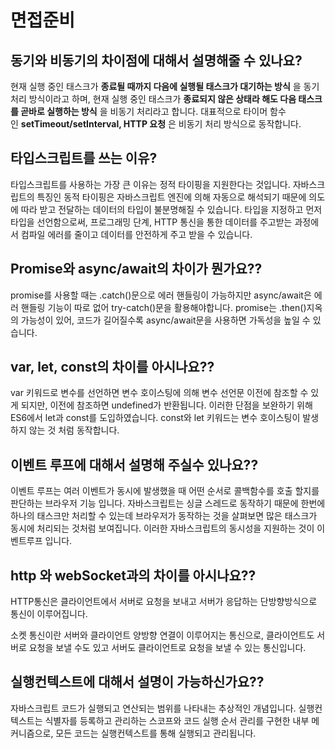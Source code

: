 # 면접준비

## 동기와 비동기의 차이점에 대해서 설명해줄 수 있나요?

현재 실행 중인 태스크가 **종료될 때까지 다음에 실행될 태스크가 대기하는 방식** 을 동기처리 방식이라고 하며,
현재 실행 중인 태스크가 **종료되지 않은 상태라 해도 다음 태스크를 곧바로 실행하는 방식** 을 비동기 처리라고 합니다.
대표적으로 타이머 함수인 **setTimeout/setInterval,  HTTP 요청** 은 비동기 처리 방식으로 동작합니다.

## 타입스크립트를 쓰는 이유?
타입스크립트를 사용하는 가장 큰 이유는 정적 타이핑을 지원한다는 것입니다.
자바스크립트의 특징인 동적 타이핑은 자바스크립트 엔진에 의해 자동으로 해석되기 때문에 의도에 따라 받고 전달하는 데이터의 타입이 불분명해질 수 있습니다.
타입을 지정하고 먼저 타입을 선언함으로써, 프로그래밍 단계, HTTP 통신을 통한 데이터를 주고받는 과정에서 컴파일 에러를 줄이고 데이터를 안전하게 주고 받을 수 있습니다.

## Promise와 async/await의 차이가 뭔가요??
promise를 사용할 때는 .catch()문으로 에러 핸들링이 가능하지만 async/await은 에러 핸들링 기능이 따로 없어 try-catch()문을 활용해야합니다.
promise는 .then()지옥의 가능성이 있어, 코드가 길어질수록 async/await문을 사용하면 가독성을 높일 수 있습니다.

## var, let, const의 차이를 아시나요??
var 키워드로 변수를 선언하면 변수 호이스팅에 의해 변수 선언문 이전에 참조할 수 있게 되지만, 이전에 참조하면 undefined가 반환됩니다. 이러한 단점을 보완하기 위해 ES6에서 let과 const를 도입하였습니다. const와 let 키워드는 변수 호이스팅이 발생하지 않는 것 처럼 동작합니다.

## 이벤트 루프에 대해서 설명해 주실수 있나요??
이벤트 루프는 여러 이벤트가 동시에 발생했을 때 어떤 순서로 콜백함수를 호출 할지를 판단하는 브라우저 기능 입니다.
자바스크립트는 싱글 스레드로 동작하기 때문에 한번에 하나의 태스크만 처리할 수 있는데 브라우저가 동작하는 것을 살펴보면 많은 태스크가 동시에 처리되는 것처럼 보여집니다. 이러한 자바스크립트의 동시성을 지원하는 것이 이벤트루프 입니다.

## http 와 webSocket과의 차이를 아시나요??
HTTP통신은 클라이언트에서 서버로 요청을 보내고 서버가 응답하는 단방향방식으로 통신이 이루어집니다.

소켓 통신이란 서버와 클라이언트 양방향 연결이 이루어지는 통신으로, 클라이언트도 서버로 요청을 보낼 수도 있고 서버도 클라이언트로 요청을 보낼 수 있는 통신입니다.

## 실행컨텍스트에 대해서 설명이 가능하신가요??
자바스크립트 코드가 실행되고 연산되는 범위를 나타내는 추상적인 개념입니다. 
실행컨텍스트는 식별자를 등록하고 관리하는 스코프와 코드 실행 순서 관리를 구현한 내부 메커니즘으로, 모든 코드는 실행컨텍스트를 통해 실행되고 관리됩니다.
